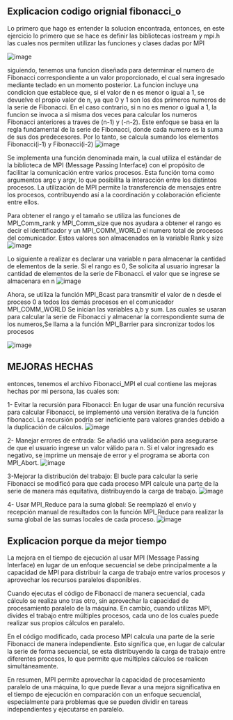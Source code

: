 ## Explicacion codigo orignial fibonacci_o

Lo primero que hago es entender la solucion encontrada, entonces, en este ejercicio lo primero que se hace es definir las bibliotecas iostream y mpi.h las cuales nos permiten utilizar las funciones y clases dadas por MPI

![image](https://github.com/alfredonomiun/IntroPP2200137/assets/94908591/b94f36aa-205b-4fb2-ad20-7ca79f61d704)

siguiendo, tenemos una funcion diseñada para determinar el numero de Fibonacci correspondiente a un valor proporcionado, el cual sera ingresado mediante teclado en un momento posterior. La funcion incluye una condicion que establece que, si el valor de n es menor o igual a 1, se devuelve el propio valor de n, ya que 0 y 1 son los dos primeros numeros de la serie de Fibonacci. En el caso contrario, si n no es menor o igual a 1, la funcion se invoca a si misma dos veces para calcular los numeros  Fibonacci anteriores a traves de (n-1) y (-n-2).
Este enfoque se basa en la regla fundamental de la serie de Fibonacci, donde cada numero es la suma de sus dos predecesores. Por lo tanto, se calcula sumando los elementos Fibonacci(i-1) y Fibonacci(i-2)
![image](https://github.com/alfredonomiun/IntroPP2200137/assets/94908591/a6274fa0-702d-4c00-8ca4-a0506de90d8a)

Se implementa una función denominada main, la cual utiliza el estándar de la biblioteca de MPI (Message Passing Interface) con el propósito de facilitar la comunicación entre varios procesos. Esta función toma como argumentos argc y argv, lo que posibilita la interacción entre los distintos procesos. La utilización de MPI permite la transferencia de mensajes entre los procesos, contribuyendo así a la coordinación y colaboración eficiente entre ellos.

Para obtener el rango y el tamaño se utiliza las funciones de MPI_Comm_rank y 
MPI_Comm_size que nos ayudara a obtener el rango es decir el identificador y un 
MPI_COMM_WORLD el numero total de procesos del comunicador. Estos valores son 
almacenados en la variable Rank y size
![image](https://github.com/alfredonomiun/IntroPP2200137/assets/94908591/854538d2-15d8-4749-85c5-3786d4e25fa3)

Lo siguiente a realizar es declarar una variable n para almacenar la cantidad de elementos de la serie. Si el rango es 0, Se solicita al usuario ingresar la cantidad de elementos de la serie de Fibonacci. el valor que se ingrese se almacenara en n
![image](https://github.com/alfredonomiun/IntroPP2200137/assets/94908591/e589904e-d285-4b5f-accd-73e19c9c33bd)

Ahora, se utiliza la función MPI_Bcast 
para transmitir el valor de n desde el proceso 0 a todos los demás procesos en el 
comunicador MPI_COMM_WORLD
Se inician las variables a,b y sum. Las cuales se usaran para calcular la serie de Fibonacci y almacenar la correspondiente suma de los numeros,Se llama a la función MPI_Barrier para sincronizar todos los procesos

![image](https://github.com/alfredonomiun/IntroPP2200137/assets/94908591/4515cb9a-c1ce-49bb-9208-24e3dde11475)



## MEJORAS HECHAS

entonces, tenemos el archivo Fibonacci_MPI el cual contiene las mejoras hechas por mi persona, las cuales son:

1- Evitar la recursión para Fibonacci:
En lugar de usar una función recursiva para calcular Fibonacci, se implementó una versión iterativa de la función fibonacci. La recursión podría ser ineficiente para valores grandes debido a la duplicación de cálculos.
![image](https://github.com/alfredonomiun/IntroPP2200137/assets/94908591/49eef840-cd97-4ee7-b1a8-adaf5f3ee796)

2- Manejar errores de entrada:
Se añadió una validación para asegurarse de que el usuario ingrese un valor válido para n. Si el valor ingresado es negativo, se imprime un mensaje de error y el programa se aborta con MPI_Abort.
![image](https://github.com/alfredonomiun/IntroPP2200137/assets/94908591/caa7254e-5e8a-46d6-8593-71ad77fc110c)

3-Mejorar la distribución del trabajo:
El bucle para calcular la serie Fibonacci se modificó para que cada proceso MPI calcule una parte de la serie de manera más equitativa, distribuyendo la carga de trabajo.
![image](https://github.com/alfredonomiun/IntroPP2200137/assets/94908591/29216482-9a16-4548-af29-f6b7647c34b4)

4- Usar MPI_Reduce para la suma global:
Se reemplazó el envío y recepción manual de resultados con la función MPI_Reduce para realizar la suma global de las sumas locales de cada proceso.
![image](https://github.com/alfredonomiun/IntroPP2200137/assets/94908591/fbfe0798-8b6b-4207-9e15-3037c80640ff)

## Explicacion porque da mejor tiempo


La mejora en el tiempo de ejecución al usar MPI (Message Passing Interface) en lugar de un enfoque secuencial se debe principalmente a la capacidad de MPI para distribuir la carga de trabajo entre varios procesos y aprovechar los recursos paralelos disponibles.

Cuando ejecutas el código de Fibonacci de manera secuencial, cada cálculo se realiza uno tras otro, sin aprovechar la capacidad de procesamiento paralelo de la máquina. En cambio, cuando utilizas MPI, divides el trabajo entre múltiples procesos, cada uno de los cuales puede realizar sus propios cálculos en paralelo.

En el código modificado, cada proceso MPI calcula una parte de la serie Fibonacci de manera independiente. Esto significa que, en lugar de calcular la serie de forma secuencial, se esta distribuyendo la carga de trabajo entre diferentes procesos, lo que permite que múltiples cálculos se realicen simultáneamente.

En resumen, MPI permite aprovechar la capacidad de procesamiento paralelo de una máquina, lo que puede llevar a una mejora significativa en el tiempo de ejecución en comparación con un enfoque secuencial, especialmente para problemas que se pueden dividir en tareas independientes y ejecutarse en paralelo.
